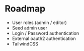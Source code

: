 # Roadmap

- User roles (admin / editor)
- Seed admin user
- Login / Password authentication
- External oauth2 authentication
- TailwindCSS

